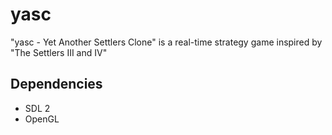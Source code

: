 yasc
====

"yasc - Yet Another Settlers Clone" is a real-time strategy game inspired by
"The Settlers III and IV"

Dependencies
------------

* SDL 2
* OpenGL
